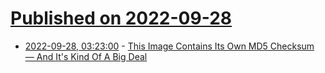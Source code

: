 # [Published on 2022-09-28](index.md)

* [2022-09-28, 03:23:00](https://soylentnews.org/article.pl?sid=22/09/27/1130236&from=rss) - [This Image Contains Its Own MD5 Checksum — And It's Kind Of A Big Deal](https://soylentnews.org/article.pl?sid=22/09/27/1130236&from=rss)
